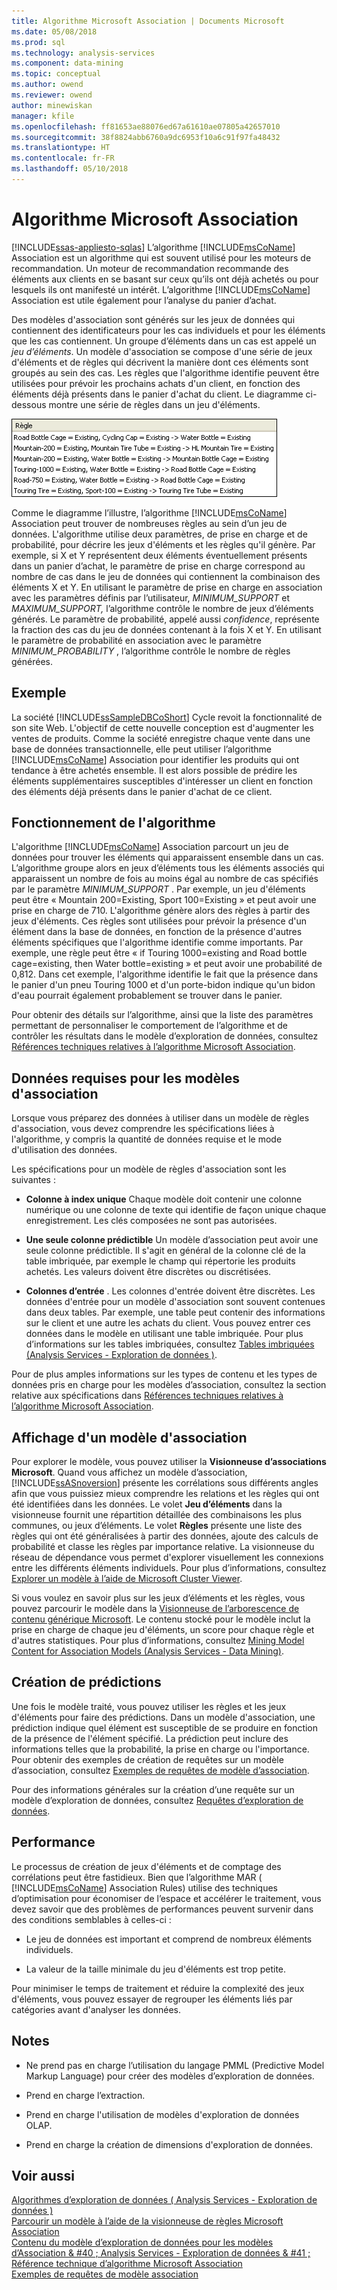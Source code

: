 ```yaml
---
title: Algorithme Microsoft Association | Documents Microsoft
ms.date: 05/08/2018
ms.prod: sql
ms.technology: analysis-services
ms.component: data-mining
ms.topic: conceptual
ms.author: owend
ms.reviewer: owend
author: minewiskan
manager: kfile
ms.openlocfilehash: ff81653ae88076ed67a61610ae07805a42657010
ms.sourcegitcommit: 38f8824abb6760a9dc6953f10a6c91f97fa48432
ms.translationtype: HT
ms.contentlocale: fr-FR
ms.lasthandoff: 05/10/2018
---
```

# <a name="microsoft-association-algorithm"></a>Algorithme Microsoft Association
[!INCLUDE[ssas-appliesto-sqlas](../../includes/ssas-appliesto-sqlas.md)]
  L’algorithme [!INCLUDE[msCoName](../../includes/msconame-md.md)] Association est un algorithme qui est souvent utilisé pour les moteurs de recommandation. Un moteur de recommandation recommande des éléments aux clients en se basant sur ceux qu’ils ont déjà achetés ou pour lesquels ils ont manifesté un intérêt. L’algorithme [!INCLUDE[msCoName](../../includes/msconame-md.md)] Association est utile également pour l’analyse du panier d’achat.   
  
 Des modèles d'association sont générés sur les jeux de données qui contiennent des identificateurs pour les cas individuels et pour les éléments que les cas contiennent. Un groupe d’éléments dans un cas est appelé un *jeu d’éléments*. Un modèle d'association se compose d'une série de jeux d'éléments et de règles qui décrivent la manière dont ces éléments sont groupés au sein des cas. Les règles que l'algorithme identifie peuvent être utilisées pour prévoir les prochains achats d'un client, en fonction des éléments déjà présents dans le panier d'achat du client. Le diagramme ci-dessous montre une série de règles dans un jeu d'éléments.  
  
 ![Un ensemble de règles pour un modèle d’association](../../analysis-services/data-mining/media/association.gif "un ensemble de règles pour un modèle d’association")  
  
 Comme le diagramme l’illustre, l’algorithme [!INCLUDE[msCoName](../../includes/msconame-md.md)] Association peut trouver de nombreuses règles au sein d’un jeu de données. L'algorithme utilise deux paramètres, de prise en charge et de probabilité, pour décrire les jeux d'éléments et les règles qu'il génère. Par exemple, si X et Y représentent deux éléments éventuellement présents dans un panier d’achat, le paramètre de prise en charge correspond au nombre de cas dans le jeu de données qui contiennent la combinaison des éléments X et Y. En utilisant le paramètre de prise en charge en association avec les paramètres définis par l’utilisateur, *MINIMUM_SUPPORT* et *MAXIMUM_SUPPORT,* l’algorithme contrôle le nombre de jeux d’éléments générés. Le paramètre de probabilité, appelé aussi *confidence*, représente la fraction des cas du jeu de données contenant à la fois X et Y. En utilisant le paramètre de probabilité en association avec le paramètre *MINIMUM_PROBABILITY* , l’algorithme contrôle le nombre de règles générées.  
  
## <a name="example"></a>Exemple  
 La société [!INCLUDE[ssSampleDBCoShort](../../includes/sssampledbcoshort-md.md)] Cycle revoit la fonctionnalité de son site Web. L'objectif de cette nouvelle conception est d'augmenter les ventes de produits. Comme la société enregistre chaque vente dans une base de données transactionnelle, elle peut utiliser l’algorithme [!INCLUDE[msCoName](../../includes/msconame-md.md)] Association pour identifier les produits qui ont tendance à être achetés ensemble. Il est alors possible de prédire les éléments supplémentaires susceptibles d'intéresser un client en fonction des éléments déjà présents dans le panier d'achat de ce client.  
  
## <a name="how-the-algorithm-works"></a>Fonctionnement de l'algorithme  
 L'algorithme [!INCLUDE[msCoName](../../includes/msconame-md.md)] Association parcourt un jeu de données pour trouver les éléments qui apparaissent ensemble dans un cas. L’algorithme groupe alors en jeux d’éléments tous les éléments associés qui apparaissent un nombre de fois au moins égal au nombre de cas spécifiés par le paramètre *MINIMUM_SUPPORT* . Par exemple, un jeu d'éléments peut être « Mountain 200=Existing, Sport 100=Existing » et peut avoir une prise en charge de 710. L'algorithme génère alors des règles à partir des jeux d'éléments. Ces règles sont utilisées pour prévoir la présence d'un élément dans la base de données, en fonction de la présence d'autres éléments spécifiques que l'algorithme identifie comme importants. Par exemple, une règle peut être « if Touring 1000=existing and Road bottle cage=existing, then Water bottle=existing » et peut avoir une probabilité de 0,812. Dans cet exemple, l'algorithme identifie le fait que la présence dans le panier d'un pneu Touring 1000 et d'un porte-bidon indique qu'un bidon d'eau pourrait également probablement se trouver dans le panier.  
  
 Pour obtenir des détails sur l’algorithme, ainsi que la liste des paramètres permettant de personnaliser le comportement de l’algorithme et de contrôler les résultats dans le modèle d’exploration de données, consultez [Références techniques relatives à l’algorithme Microsoft Association](../../analysis-services/data-mining/microsoft-association-algorithm-technical-reference.md).  
  
## <a name="data-required-for-association-models"></a>Données requises pour les modèles d'association  
 Lorsque vous préparez des données à utiliser dans un modèle de règles d'association, vous devez comprendre les spécifications liées à l'algorithme, y compris la quantité de données requise et le mode d'utilisation des données.  
  
 Les spécifications pour un modèle de règles d'association sont les suivantes :  
  
-   **Colonne à index unique** Chaque modèle doit contenir une colonne numérique ou une colonne de texte qui identifie de façon unique chaque enregistrement. Les clés composées ne sont pas autorisées.  
  
-   **Une seule colonne prédictible** Un modèle d’association peut avoir une seule colonne prédictible. Il s'agit en général de la colonne clé de la table imbriquée, par exemple le champ qui répertorie les produits achetés. Les valeurs doivent être discrètes ou discrétisées.  
  
-   **Colonnes d’entrée** . Les colonnes d'entrée doivent être discrètes. Les données d'entrée pour un modèle d'association sont souvent contenues dans deux tables. Par exemple, une table peut contenir des informations sur le client et une autre les achats du client. Vous pouvez entrer ces données dans le modèle en utilisant une table imbriquée. Pour plus d’informations sur les tables imbriquées, consultez [Tables imbriquées &#40;Analysis Services - Exploration de données &#41;](../../analysis-services/data-mining/nested-tables-analysis-services-data-mining.md).  
  
 Pour de plus amples informations sur les types de contenu et les types de données pris en charge pour les modèles d’association, consultez la section relative aux spécifications dans [Références techniques relatives à l’algorithme Microsoft Association](../../analysis-services/data-mining/microsoft-association-algorithm-technical-reference.md).  
  
## <a name="viewing-an-association-model"></a>Affichage d'un modèle d'association  
 Pour explorer le modèle, vous pouvez utiliser la **Visionneuse d’associations Microsoft**. Quand vous affichez un modèle d’association, [!INCLUDE[ssASnoversion](../../includes/ssasnoversion-md.md)] présente les corrélations sous différents angles afin que vous puissiez mieux comprendre les relations et les règles qui ont été identifiées dans les données. Le volet **Jeu d’éléments** dans la visionneuse fournit une répartition détaillée des combinaisons les plus communes, ou jeux d’éléments. Le volet **Règles** présente une liste des règles qui ont été généralisées à partir des données, ajoute des calculs de probabilité et classe les règles par importance relative. La visionneuse du réseau de dépendance vous permet d'explorer visuellement les connexions entre les différents éléments individuels. Pour plus d’informations, consultez [Explorer un modèle à l’aide de Microsoft Cluster Viewer](../../analysis-services/data-mining/browse-a-model-using-the-microsoft-cluster-viewer.md).  
  
 Si vous voulez en savoir plus sur les jeux d’éléments et les règles, vous pouvez parcourir le modèle dans la [Visionneuse de l’arborescence de contenu générique Microsoft](../../analysis-services/data-mining/browse-a-model-using-the-microsoft-generic-content-tree-viewer.md). Le contenu stocké pour le modèle inclut la prise en charge de chaque jeu d'éléments, un score pour chaque règle et d'autres statistiques. Pour plus d’informations, consultez [Mining Model Content for Association Models &#40;Analysis Services - Data Mining&#41;](../../analysis-services/data-mining/mining-model-content-for-association-models-analysis-services-data-mining.md).  
  
## <a name="creating-predictions"></a>Création de prédictions  
 Une fois le modèle traité, vous pouvez utiliser les règles et les jeux d'éléments pour faire des prédictions. Dans un modèle d'association, une prédiction indique quel élément est susceptible de se produire en fonction de la présence de l'élément spécifié. La prédiction peut inclure des informations telles que la probabilité, la prise en charge ou l'importance. Pour obtenir des exemples de création de requêtes sur un modèle d’association, consultez [Exemples de requêtes de modèle d’association](../../analysis-services/data-mining/association-model-query-examples.md).  
  
 Pour des informations générales sur la création d’une requête sur un modèle d’exploration de données, consultez [Requêtes d’exploration de données](../../analysis-services/data-mining/data-mining-queries.md).  
  
## <a name="performance"></a>Performance  
 Le processus de création de jeux d'éléments et de comptage des corrélations peut être fastidieux. Bien que l’algorithme MAR ( [!INCLUDE[msCoName](../../includes/msconame-md.md)] Association Rules) utilise des techniques d’optimisation pour économiser de l’espace et accélérer le traitement, vous devez savoir que des problèmes de performances peuvent survenir dans des conditions semblables à celles-ci :  
  
-   Le jeu de données est important et comprend de nombreux éléments individuels.  
  
-   La valeur de la taille minimale du jeu d'éléments est trop petite.  
  
 Pour minimiser le temps de traitement et réduire la complexité des jeux d'éléments, vous pouvez essayer de regrouper les éléments liés par catégories avant d'analyser les données.  
  
## <a name="remarks"></a>Notes  
  
-   Ne prend pas en charge l’utilisation du langage PMML (Predictive Model Markup Language) pour créer des modèles d’exploration de données.  
  
-   Prend en charge l’extraction.  
  
-   Prend en charge l'utilisation de modèles d'exploration de données OLAP.  
  
-   Prend en charge la création de dimensions d'exploration de données.  
  
## <a name="see-also"></a>Voir aussi  
 [Algorithmes d’exploration de données &#40; Analysis Services - Exploration de données &#41;](../../analysis-services/data-mining/data-mining-algorithms-analysis-services-data-mining.md)   
 [Parcourir un modèle à l’aide de la visionneuse de règles Microsoft Association](../../analysis-services/data-mining/browse-a-model-using-the-microsoft-association-rules-viewer.md)   
 [Contenu du modèle d’exploration de données pour les modèles d’Association & #40 ; Analysis Services - Exploration de données & #41 ;](../../analysis-services/data-mining/mining-model-content-for-association-models-analysis-services-data-mining.md)   
 [Référence technique d’algorithme Microsoft Association](../../analysis-services/data-mining/microsoft-association-algorithm-technical-reference.md)   
 [Exemples de requêtes de modèle association](../../analysis-services/data-mining/association-model-query-examples.md)  
  
  
